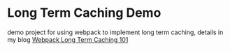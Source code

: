 # Long Term Caching Demo

demo project for using webpack to implement long term caching, details in my blog [Webpack Long Term Caching 101](http://cjting.me/web2.0/2016-06-25-Webpack-Long-Term-Caching-101.html)

